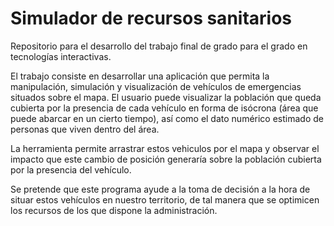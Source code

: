 # Simulador de recursos sanitarios
Repositorio para el desarrollo del trabajo final de grado para el grado en tecnologías interactivas.

El trabajo consiste en desarrollar una aplicación que permita la manipulación, simulación y visualización de vehículos de emergencias situados sobre el mapa.
El usuario puede visualizar la población que queda cubierta por la presencia de cada vehículo en forma de isócrona (área que puede abarcar en un cierto tiempo), así como el dato numérico
estimado de personas que viven dentro del área.

La herramienta permite arrastrar estos vehiculos por el mapa y observar el impacto que este cambio de posición generaría sobre la población cubierta por la presencia del vehículo.

Se pretende que este programa ayude a la toma de decisión a la hora de situar estos vehículos en nuestro territorio, de tal manera que se optimicen los recursos de los que
dispone la administración.
